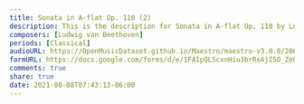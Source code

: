 ```yaml
---
title: Sonata in A-flat Op. 110 (2)
description: This is the description for Sonata in A-flat Op. 110 by Ludwig van Beethoven
composers: [Ludwig van Beethoven]
periods: [Classical]
audioURL: https://OpenMusicDataset.github.io/Maestro/maestro-v3.0.0/2004/MIDI-Unprocessed_XP_01_R1_2004_01-02_ORIG_MID--AUDIO_01_R1_2004_03_Track03_wav.midi
formURL: https://docs.google.com/forms/d/e/1FAIpQLScxnHiu3brReAjI5O_ZeOozskUfcoGZO0aZinEonxB1N7ERiA/viewform
comments: true
share: true
date: 2021-08-08T07:43:13-06:00
---
```

